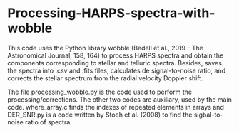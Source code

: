 # Processing-HARPS-spectra-with-wobble
This code uses the Python library wobble (Bedell et al., 2019 - The Astronomical Journal, 158, 164) to process HARPS spectra and obtain the components corresponding to stellar and telluric spectra. Besides, saves the spectra into .csv and .fits files,  calculates de signal-to-noise ratio, and corrects the stellar spectrum from the radial velocity Doppler shift.

The file processing_wobble.py is the code used to perform the processing/corrections. The other two codes are auxiliary, used by the main code. where_array.c finds the indexes of repeated elements in arrays and DER_SNR.py is a code written by Stoeh et al. (2008) to find the sigbal-to-noise ratio of spectra.
